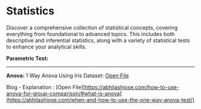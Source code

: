 # Statistics
Discover a comprehensive collection of statistical concepts, covering everything from foundational to advanced topics. This includes both descriptive and inferential statistics, along with a variety of statistical tests to enhance your analytical skills.

**Parametric Test:**

----
**Anova:**
1 Way Anova Using Iris Dataset: [Open File](https://github.com/Abhilash-Jose/Statistics/blob/main/One%20way%20Anova%20-%20Iris%20Dataset.ipynb)

Blog - Explanation : [Open File][https://abhilashjose.com/how-to-use-anova-for-group-comparison/#what-is-anova](https://abhilashjose.com/when-and-how-to-use-the-one-way-anova-test/)




